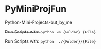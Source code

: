 # PyMiniProjFun
 Python-Mini-Projects-but_by_me

~~Run Scripts with: ``` python -m {Folder}.{File} ```~~

Run Scripts with: ``` python  ./{Folder}/{File} ```